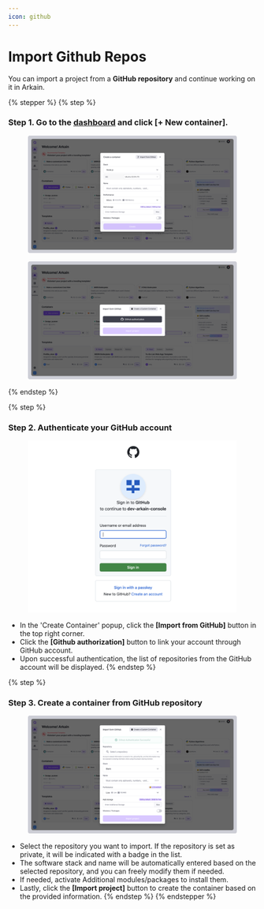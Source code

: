 ```yaml
---
icon: github
---
```


# Import Github Repos

You can import a project from a **GitHub repository** and continue working on it in Arkain.

{% stepper %}
{% step %}
### **Step 1. Go to the** [dashboard](https://ide.goorm.io/my/dashboard) and click \[+ New container]. <a href="#step-1-go-to-the-dashboard-and-click-new-container" id="step-1-go-to-the-dashboard-and-click-new-container"></a>

<figure><img src="../../../.gitbook/assets/GitHub_02 (1).png" alt=""><figcaption></figcaption></figure>

<figure><img src="../../../.gitbook/assets/GitHub_03 (1).png" alt=""><figcaption></figcaption></figure>
{% endstep %}

{% step %}
### **Step 2. Authenticate your GitHub account** <a href="#step-2-authenticate-your-github-account" id="step-2-authenticate-your-github-account"></a>

<figure><img src="../../../.gitbook/assets/image (13).png" alt=""><figcaption></figcaption></figure>

* In the 'Create Container' popup, click the **\[Import from GitHub]** button in the top right corner.
* Click the **\[Github authorization]** button to link your account through GitHub account.
* Upon successful authentication, the list of repositories from the GitHub account will be displayed.
{% endstep %}

{% step %}
### **Step 3. Create a container from GitHub repository** <a href="#step-3-create-a-container-from-github-repository" id="step-3-create-a-container-from-github-repository"></a>



<figure><img src="../../../.gitbook/assets/GitHub_04.png" alt=""><figcaption></figcaption></figure>

* Select the repository you want to import. If the repository is set as private, it will be indicated with a badge in the list.
* The software stack and name will be automatically entered based on the selected repository, and you can freely modify them if needed.
* If needed, activate Additional modules/packages to install them.
* Lastly, click the **\[Import project]** button to create the container based on the provided information.
{% endstep %}
{% endstepper %}
